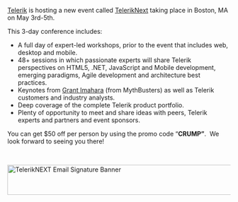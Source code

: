 <p><a href="http://www.telerik.com">Telerik</a> is hosting a new event called <a href="http://www.teleriknext.com">TelerikNext</a> taking place in Boston, MA on May 3rd-5th. </p>  <p>This 3-day conference includes:</p>  <ul>   <li>A full day of expert-led workshops, prior to the event that includes web, desktop and mobile. </li>    <li>48+ sessions in which passionate experts will share Telerik perspectives on HTML5, .NET, JavaScript and Mobile development, emerging paradigms, Agile development and architecture best practices. </li>    <li>Keynotes from <a href="https://twitter.com/grantimahara">Grant Imahara</a> (from MythBusters) as well as Telerik customers and industry analysts. </li>    <li>Deep coverage of the complete Telerik product portfolio. </li>    <li>Plenty of opportunity to meet and share ideas with peers, Telerik experts and partners and event sponsors. </li> </ul>  <p>You can get $50 off per person by using the promo code “<b>CRUMP”</b>.&#160; We look forward to seeing you there!</p>  <p>&#160;</p>  <p><a href="http://www.teleriknext.com"><img title="TelerikNEXT Email Signature Banner" style="border-left-width: 0px; border-right-width: 0px; background-image: none; border-bottom-width: 0px; padding-top: 0px; padding-left: 0px; display: inline; padding-right: 0px; border-top-width: 0px" border="0" alt="TelerikNEXT Email Signature Banner" src="http://michaelcrump.net/files/TelerikNEXT%20Email%20Signature%20Banner_635609714476510057.png" width="616" height="68" /></a></p>